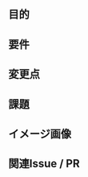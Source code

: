 ## 目的
<!-- この変更の目的や背景を記載してください -->

## 要件
<!-- この変更に必要な要件や条件を記載してください -->

## 変更点
<!-- コードや機能の具体的な変更点を記載してください -->

## 課題
<!-- 現在の課題や未解決の問題があれば記載してください -->

## イメージ画像
<!-- 必要に応じてスクリーンショットや図を添付してください -->

## 関連Issue / PR
<!-- 関連するIssueやPRがあれば記載 -->